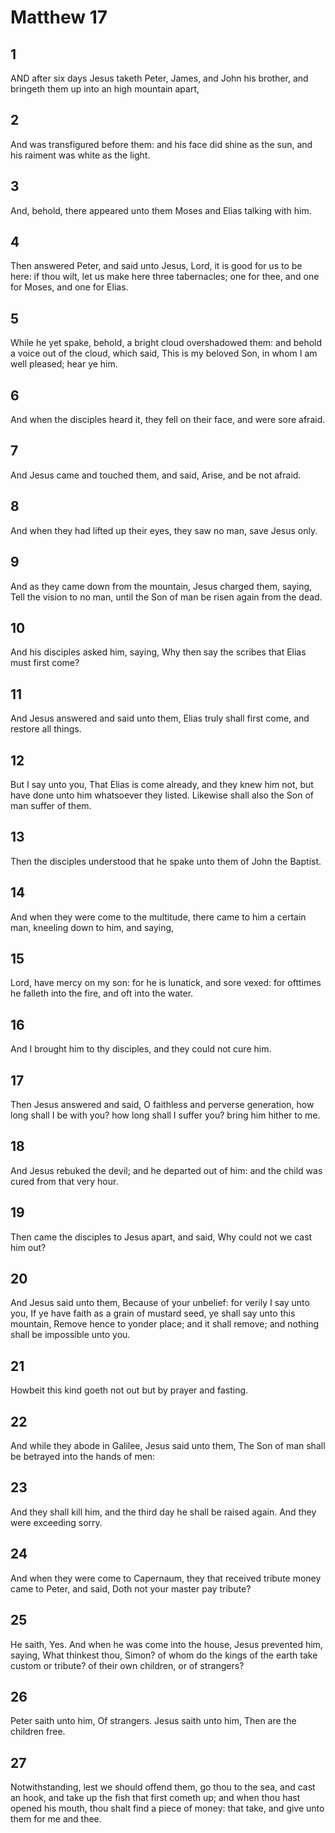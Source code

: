 # Matthew 17

## 1

AND after six days Jesus taketh Peter, James, and John his brother, and bringeth them up into an high mountain apart,

## 2

And was transfigured before them: and his face did shine as the sun, and his raiment was white as the light.

## 3

And, behold, there appeared unto them Moses and Elias talking with him.

## 4

Then answered Peter, and said unto Jesus, Lord, it is good for us to be here: if thou wilt, let us make here three tabernacles; one for thee, and one for Moses, and one for Elias.

## 5

While he yet spake, behold, a bright cloud overshadowed them: and behold a voice out of the cloud, which said, This is my beloved Son, in whom I am well pleased; hear ye him.

## 6

And when the disciples heard it, they fell on their face, and were sore afraid.

## 7

And Jesus came and touched them, and said, Arise, and be not afraid.

## 8

And when they had lifted up their eyes, they saw no man, save Jesus only.

## 9

And as they came down from the mountain, Jesus charged them, saying, Tell the vision to no man, until the Son of man be risen again from the dead.

## 10

And his disciples asked him, saying, Why then say the scribes that Elias must first come?

## 11

And Jesus answered and said unto them, Elias truly shall first come, and restore all things.

## 12

But I say unto you, That Elias is come already, and they knew him not, but have done unto him whatsoever they listed. Likewise shall also the Son of man suffer of them.

## 13

Then the disciples understood that he spake unto them of John the Baptist.

## 14

And when they were come to the multitude, there came to him a certain man, kneeling down to him, and saying,

## 15

Lord, have mercy on my son: for he is lunatick, and sore vexed: for ofttimes he falleth into the fire, and oft into the water.

## 16

And I brought him to thy disciples, and they could not cure him.

## 17

Then Jesus answered and said, O faithless and perverse generation, how long shall I be with you? how long shall I suffer you? bring him hither to me.

## 18

And Jesus rebuked the devil; and he departed out of him: and the child was cured from that very hour.

## 19

Then came the disciples to Jesus apart, and said, Why could not we cast him out?

## 20

And Jesus said unto them, Because of your unbelief: for verily I say unto you, If ye have faith as a grain of mustard seed, ye shall say unto this mountain, Remove hence to yonder place; and it shall remove; and nothing shall be impossible unto you.

## 21

Howbeit this kind goeth not out but by prayer and fasting.

## 22

And while they abode in Galilee, Jesus said unto them, The Son of man shall be betrayed into the hands of men:

## 23

And they shall kill him, and the third day he shall be raised again. And they were exceeding sorry.

## 24

And when they were come to Capernaum, they that received tribute money came to Peter, and said, Doth not your master pay tribute?

## 25

He saith, Yes. And when he was come into the house, Jesus prevented him, saying, What thinkest thou, Simon? of whom do the kings of the earth take custom or tribute? of their own children, or of strangers?

## 26

Peter saith unto him, Of strangers. Jesus saith unto him, Then are the children free.

## 27

Notwithstanding, lest we should offend them, go thou to the sea, and cast an hook, and take up the fish that first cometh up; and when thou hast opened his mouth, thou shalt find a piece of money: that take, and give unto them for me and thee.
